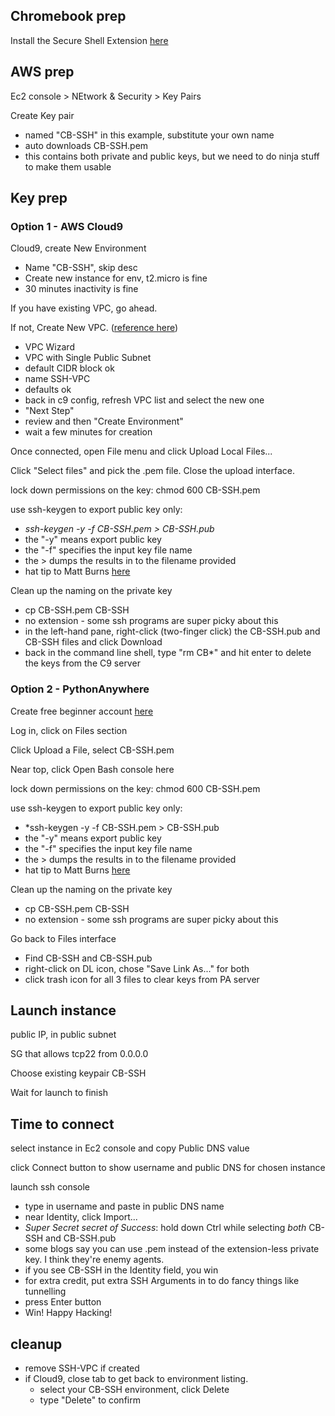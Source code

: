 ## Chromebook prep

Install the Secure Shell Extension [here](https://chrome.google.com/webstore/detail/secure-shell-extension/iodihamcpbpeioajjeobimgagajmlibd?utm_source=chrome-ntp-icon)


## AWS prep

Ec2 console > NEtwork & Security > Key Pairs

Create Key pair
  - named "CB-SSH" in this example, substitute your own name
  - auto downloads CB-SSH.pem
  - this contains both private and public keys, but we need to do ninja stuff to make them usable

## Key prep

### Option 1 - AWS Cloud9

Cloud9, create New Environment

- Name "CB-SSH", skip desc
- Create new instance for env, t2.micro is fine
- 30 minutes inactivity is fine

If you have existing VPC, go ahead.

If not, Create New VPC.  ([reference here](https://docs.aws.amazon.com/cloud9/latest/user-guide/vpc-settings.html#vpc-settings-create-vpc))
- VPC Wizard
- VPC with Single Public Subnet
- default CIDR block ok
- name SSH-VPC
- defaults ok
- back in c9 config, refresh VPC list and select the new one
- "Next Step"
- review and then "Create Environment"
- wait a few minutes for creation

Once connected, open File menu and click Upload Local Files...

Click "Select files" and pick the .pem file. Close the upload interface.

lock down permissions on the key:  chmod 600 CB-SSH.pem

use ssh-keygen to export public key only:
- *ssh-keygen -y -f CB-SSH.pem > CB-SSH.pub*
- the "-y" means export public key
- the "-f" specifies the input key file name
- the > dumps the results in to the filename provided
- hat tip to Matt Burns [here](http://www.mattburns.co.uk/blog/2012/11/15/connecting-to-ec2-from-chromes-secure-shell-using-only-a-pem-file/)

Clean up the naming on the private key
- cp CB-SSH.pem CB-SSH
- no extension - some ssh programs are super picky about this
- in the left-hand pane, right-click (two-finger click) the CB-SSH.pub and CB-SSH files and click Download
- back in the command line shell, type "rm CB*" and hit enter to delete the keys from the C9 server


### Option 2 - PythonAnywhere

Create free beginner account [here](https://www.pythonanywhere.com/registration/register/beginner/)

Log in, click on Files section

Click Upload a File, select CB-SSH.pem

Near top, click Open Bash console here

lock down permissions on the key:  chmod 600 CB-SSH.pem

use ssh-keygen to export public key only:
- *ssh-keygen -y -f CB-SSH.pem > CB-SSH.pub
- the "-y" means export public key
- the "-f" specifies the input key file name
- the > dumps the results in to the filename provided
- hat tip to Matt Burns [here](http://www.mattburns.co.uk/blog/2012/11/15/connecting-to-ec2-from-chromes-secure-shell-using-only-a-pem-file/)

Clean up the naming on the private key
- cp CB-SSH.pem CB-SSH
- no extension - some ssh programs are super picky about this

Go back to Files interface
- Find CB-SSH and CB-SSH.pub
- right-click on DL icon, chose "Save Link As..." for both
- click trash icon for all 3 files to clear keys from PA server


## Launch instance
  
public IP, in public subnet
  
SG that allows tcp22 from 0.0.0.0
  
Choose existing keypair CB-SSH

Wait for launch to finish

## Time to connect

select instance in Ec2 console and copy Public DNS value

click Connect button to show username and public DNS for chosen instance

launch ssh console
- type in username and paste in public DNS name
- near Identity, click Import...
- *Super Secret secret of Success*: hold down Ctrl while selecting *both* CB-SSH and CB-SSH.pub
- some blogs say you can use .pem instead of the extension-less private key. I think they're enemy agents.
- if you see CB-SSH in the Identity field, you win
- for extra credit, put extra SSH Arguments in to do fancy things like tunnelling
- press Enter button
- Win!  Happy Hacking!


## cleanup

- remove SSH-VPC if created
- if Cloud9, close tab to get back to environment listing.
  - select your CB-SSH environment, click Delete
  - type "Delete" to confirm


